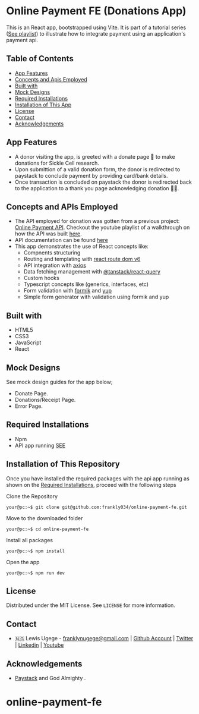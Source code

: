 # Online Payment FE (Donations App)

This is an React app, bootstrapped using Vite. It is part of a tutorial series ([See playlist](https://www.youtube.com/playlist?list=PLseH49SWn6vbVS_QQLkWdRrZFeLauLpzH)) to illustrate how to integrate payment using an application's payment api.

## Table of Contents

- [App Features](#app-features)
- [Concepts and Apis Employed](#concepts-and-apis-employed)
- [Built with](#built-with)
- [Mock Designs](#mock-designs)
- [Required Installations](#required-installations)
- [Installation of This App](#instalation)
- [License](#license)
- [Contact](#contact)
- [Acknowledgements](#acknowledgements)

<!-- Movie features -->

## App Features

- A donor visiting the app, is greeted with a donate page 🤭 to make donations for Sickle Cell research.
- Upon submittion of a valid donation form, the donor is redirected to paystack to conclude payment by providing card/bank details.
- Once transaction is concluded on paystack the donor is redirected back to the application to a thank you page acknowledging donation 🙏🏽.

<!-- concepts and apis employed -->

## Concepts and APIs Employed

- The API employed for donation was gotten from a previous project: [Online Payment API](https://github.com/frankly034/online-payment-api). Checkout the youtube playlist of a walkthrough on how the API was built [here](https://www.youtube.com/playlist?list=PLseH49SWn6vbVS_QQLkWdRrZFeLauLpzH).
- API documentation can be found [here](https://documenter.getpostman.com/view/17383417/2s93RXtqr5)
- This app demonstrates the use of React concepts like:
  - Compnents structuring
  - Routing and templating with [react route dom v6](https://www.npmjs.com/package/react-router-dom)
  - API integration with [axios](https://www.npmjs.com/package/axios)
  - Data fetching management with [@tanstack/react-query](https://www.npmjs.com/package/@tanstack/react-query)
  - Custom hooks
  - Typescript concepts like (generics, interfaces, etc)
  - Form validation with [formik](https://www.npmjs.com/package/formik) and [yup](https://www.npmjs.com/package/yup)
  - Simple form generator with validation using formik and yup

<!-- BUILT wITH -->

## Built with

- HTML5
- CSS3
- JavaScript
- React

<!-- MOCK DESIGNS -->

## Mock Designs

See mock design guides for the app below;

- Donate Page.
- Donations/Receipt Page.
- Error Page.

<!-- REQUIRED INSTALLATION -->

## Required Installations

- Npm
- API app running [SEE](https://github.com/frankly034/online-payment-api)

<!-- INSTALLATION -->

## Installation of This Repository

Once you have installed the required packages with the api app running as shown on the [Required Installations](#required-installations), proceed with the following steps

Clone the Repository

```Shell
your@pc:~$ git clone git@github.com:frankly034/online-payment-fe.git
```

Move to the downloaded folder

```Shell
your@pc:~$ cd online-payment-fe
```

Install all packages

```Shell
your@pc:~$ npm install
```

Open the app

```Shell
your@pc:~$ npm run dev
```

## License

Distributed under the MIT License. See `LICENSE` for more information.

<!-- CONTACT -->

## Contact

- 🇳🇬 Lewis Ugege - franklynugege@gmail.com | [Github Account](https://github.com/frankly034) | [Twitter](https://twitter.com/@wizlulu) | [Linkedin](https://linkedin.com/in/lewis-ugege) | [Youtube](https://www.youtube.com/channel/UC5t5gpLAJqEYEdDGNCPVRuQ)

## Acknowledgements

- <a href="https://paystack.com/">Paystack</a> and God Almighty .
# online-payment-fe
